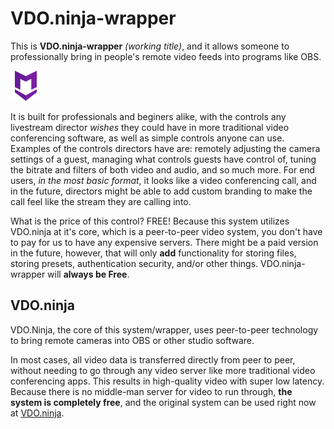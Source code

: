 # VDO.ninja-wrapper
This is **VDO.ninja-wrapper** *(working title)*, and it allows someone to professionally bring in people's remote video feeds into programs like OBS.

![Image of VDO.ninja-wrapper director page](https://github.com/adam-p/markdown-here/raw/master/src/common/images/icon48.png "VDO.ninja director control page")

It is built for professionals and beginers alike, with the controls any livestream director _wishes_ they could have in more traditional video conferencing software, as well as simple controls anyone can use. Examples of the controls directors have are: remotely adjusting the camera settings of a guest, managing what controls guests have control of, tuning the bitrate and filters of both video and audio, and so much more. For end users, _in the most basic format_, it looks like a video conferencing call, and in the future, directors might be able to add custom branding to make the call feel like the stream they are calling into.

What is the price of this control? FREE! Because this system utilizes VDO.ninja at it's core, which is a peer-to-peer video system, you don't have to pay for us to have any expensive servers. There might be a paid version in the future, however, that will only **add** functionality for storing files, storing presets, authentication security, and/or other things. VDO.ninja-wrapper will **always be Free**.


## VDO.ninja
VDO.Ninja, the core of this system/wrapper, uses peer-to-peer technology to bring remote cameras into OBS or other studio software.

   In most cases, all video data is transferred directly from peer to peer, without needing to go through any video server like more traditional video conferencing apps. This results in high-quality video with super low latency. Because there is no middle-man server for video to run through, **the system is completely free**, and the original system can be used right now at [VDO.ninja](https://vdo.ninja "The core system of VDO.ninja-wrapper").

